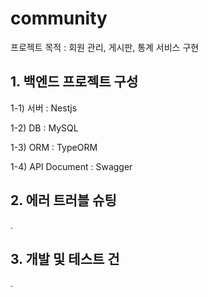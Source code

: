 # community
프로젝트 목적 : 회원 관리, 게시판, 통계 서비스 구현

## 1. 백엔드 프로젝트 구성

1-1) 서버 : Nestjs

1-2) DB : MySQL

1-3) ORM : TypeORM

1-4) API Document : Swagger


## 2. 에러 트러블 슈팅
.

## 3. 개발 및 테스트 건
.
